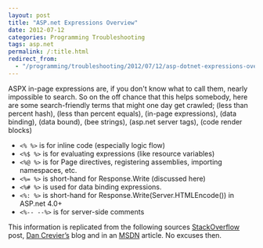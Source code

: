 ```yaml
---
layout: post
title: "ASP.net Expressions Overview"
date: 2012-07-12
categories: Programming Troubleshooting
tags: asp.net
permalink: /:title.html
redirect_from:
  - "/programming/troubleshooting/2012/07/12/asp-dotnet-expressions-overview.html"
---
```


ASPX in-page expressions are, if you don't know what to call them, nearly impossible to search. So on the off chance that this helps somebody, here are some search-friendly terms that might one day get crawled; (less than percent hash), (less than percent equals), (in-page expressions), (data binding), (data bound), (bee strings), (asp.net server tags), (code render blocks)

* `<% %>` is for inline code (especially logic flow)
* `<%$ %>` is for evaluating expressions (like resource variables)
* `<%@ %>` is for Page directives, registering assemblies, importing namespaces, etc.
* `<%= %>` is short-hand for Response.Write (discussed here)
* `<%# %>` is used for data binding expressions.
* `<%: %>` is short-hand for Response.Write(Server.HTMLEncode()) in ASP.net 4.0+
* `<%-- --%>` is for server-side comments

This information is replicated from the following sources [StackOverflow][stackoverflow] post, [Dan Crevier’s][dancre] blog and in an [MSDN][d5bd1tad] article. No excuses then.

[stackoverflow]: http://stackoverflow.com/questions/957284/whats-the-deal
[dancre]: http://blogs.msdn.com/b/dancre/archive/2007/02/13/the-difference-between-lt-and-lt-in-asp-net.aspx
[d5bd1tad]: http://msdn.microsoft.com/en-us/library/d5bd1tad.aspx